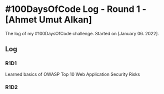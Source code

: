 # #100DaysOfCode Log - Round 1 - [Ahmet Umut Alkan]

The log of my #100DaysOfCode challenge. Started on [January 06. 2022].

## Log

### R1D1 
Learned basics of OWASP Top 10 Web Application Security Risks

### R1D2
